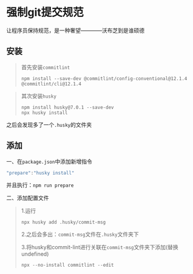 # 强制git提交规范

让程序员保持规范，是一种奢望————沃布芝到是谁硕德



## 安装

>首先安装`commitlint`
>
>```
>npm install --save-dev @commitlint/config-conventional@12.1.4 @commitlint/cli@12.1.4
>```

>其次安装`husky`
>
>```
>npm install husky@7.0.1 --save-dev
>npx husky install
>```

之后会发现多了一个`.husky`的文件夹



## 添加

一、在`package.json`中添加新增指令

```js
"prepare":"husky install"
```

并且执行：`npm run prepare`



二、添加配置文件

>1.运行 
>
>```
>npx husky add .husky/commit-msg
>```
>
>2.之后会多出：`commit-msg`文件在`.husky`文件夹下
>
>3.将husky和commit-lint进行关联在`commit-msg`文件夹下添加(替换undefined)
>
>```js
>npx --no-install commitlint --edit
>```
>
>



